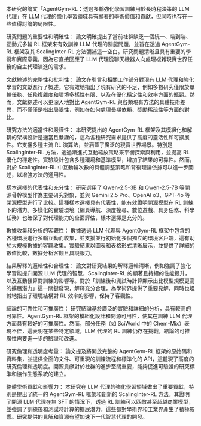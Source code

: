 本研究的論文「AgentGym-RL：透過多輪強化學習訓練用於長時程決策的 LLM 代理」在 LLM 代理的強化學習領域具有顯著的學術價值和貢獻，但同時也存在一些值得討論的局限性。

研究問題的重要性和明確性：
論文明確提出了當前社群缺乏一個統一、端到端、互動式多輪 RL 框架來有效訓練 LLM 代理的關鍵問題，並旨在透過 AgentGym-RL 框架及其 ScalingInter-RL 方法彌補這一空白。研究問題清晰且具有重要的學術和實際意義，因為它直接回應了 LLM 代理從聊天機器人向處理複雜現實世界任務的自主代理演進的需求。

文獻綜述的完整性和批判性：
論文在引言和相關工作部分對現有 LLM 代理和強化學習的文獻進行了概述。它有效地指出了現有研究的不足，例如多數研究僅限於單輪任務、任務複雜度和環境多樣性有限、以及在優化穩定性和效率方面的瓶頸。然而，文獻綜述可以更深入地對比 AgentGym-RL 與各類現有方法的具體技術差異，而不僅僅是指出局限性，例如在如何處理長期依賴、獎勵稀疏性等方面的對比。

研究方法的適當性和嚴謹性：
本研究提出的 AgentGym-RL 框架及其模組化和解耦的架構設計是適當且嚴謹的，這為各種研究需求提供了高度的靈活性和可擴展性。它支援多種主流 RL 演算法，並涵蓋了廣泛的現實世界場景。特別是 ScalingInter-RL 方法，透過漸進式互動縮放策略來平衡探索與利用，並提高 RL 優化的穩定性。實驗設計包含多種環境和基準模型，增加了結果的可靠性。然而，對於 ScalingInter-RL 中互動輪次數的具體調整策略和背後理論依據可以進一步闡述，以增強方法的通用性。

樣本選擇的代表性和充分性：
研究選用了 Qwen-2.5-3B 和 Qwen-2.5-7B 等開源骨幹模型作為主要研究對象，並與 Gemini 2.5 Pro、OpenAI o3、GPT-4o 等閉源模型進行了比較。這種樣本選擇具有代表性，能有效證明開源模型在 RL 訓練下的潛力。多樣化的實驗環境（網頁導航、深度搜尋、數位遊戲、具身任務、科學任務）也確保了對代理能力的全面評估，樣本選擇是充分的。

數據收集和分析的客觀性：
數據透過 LLM 代理與 AgentGym-RL 框架中包含的各種環境進行多輪互動而收集，並支援並行初始化多個獨立的環境客戶端，這有助於大規模數據的客觀收集。實驗結果以圖表和表格形式清晰展示，並提供了詳細的數值比較，數據分析客觀且具說服力。

結果解釋的邏輯性和合理性：
論文對研究結果的解釋邏輯清晰，例如強調了強化學習能提升開源 LLM 代理的智慧，ScalingInter-RL 的顯著且持續的性能提升，以及互動預算對訓練的影響等。對於「訓練後和測試時計算顯示出比模型規模更高的擴展潛力」這一關鍵發現，解釋充分合理，為學術界提供了重要見解。同時也坦誠地指出了環境結構對 RL 效率的影響，保持了客觀性。

結論的可靠性和可推廣性：
研究結論基於廣泛的實驗和詳細的分析，具有較高的可靠性。AgentGym-RL 框架的模組化設計和開源可用性，使其在訓練 LLM 代理方面具有較好的可推廣性。然而，部分任務（如 SciWorld 中的 Chem-Mix）表現不佳，這表明在某些特定領域，LLM 代理的 RL 訓練仍存在挑戰，結論的可推廣性需要進一步的驗證和改進。

研究倫理和透明度考量：
論文提及將開放完整的 AgentGym-RL 框架的原始碼和資料集，並提供全面的文件、可重現的訓練流程和標準化的 API，這體現了高度的研究倫理和透明度。開源貢獻對於社群的進步至關重要，能夠促進可驗證的研究標準和協作生態系統的建立。

整體學術貢獻和影響力：
本研究在 LLM 代理的強化學習領域做出了重要貢獻，特別是提出了統一的 AgentGym-RL 框架和創新的 ScalingInter-RL 方法。其證明了開源 LLM 代理在無 SFT 的情況下，透過 RL 訓練可以匹敵甚至超越商業模型，並強調了訓練後和測試時計算的擴展潛力，這些都對學術界和工業界產生了積極影響。研究提供的見解和資源有望加速下一代智慧代理的開發。

